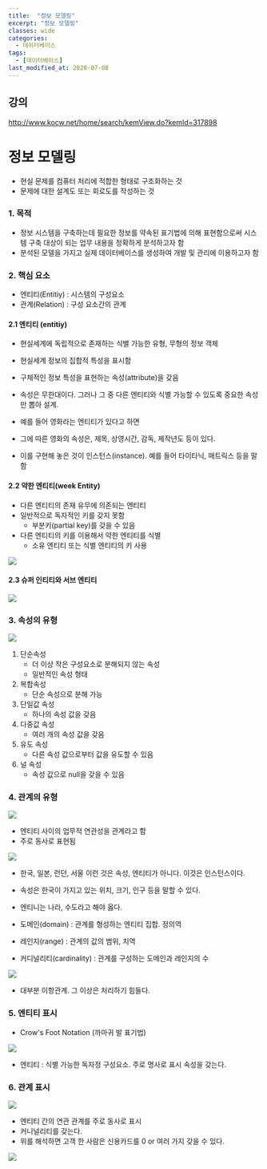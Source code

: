 ```yaml
---
title:  "정보 모델링"
excerpt: "정보 모델링"
classes: wide
categories:
  - 데이터베이스
tags:
  - [데이터베이스]
last_modified_at: 2020-07-08
---
```




## 강의

http://www.kocw.net/home/search/kemView.do?kemId=317898



# 정보 모델링

* 현실 문제를 컴퓨터 처리에 적합한 형태로 구조화하는 것
* 문제에 대한 설계도 또는 회로도를 작성하는 것



### 1. 목적

* 정보 시스템을 구축하는데 필요한 정보를 약속된 표기법에 의해 표현함으로써 시스템 구축 대상이 되는 업무 내용을 정확하게 분석하고자 함
* 분석된 모델을 가지고 실제 데이터베이스를 생성하여 개발 및 관리에 이용하고자 함



### 2. 핵심 요소

* 엔티티(Entitiy) : 시스템의 구성요소
* 관계(Relation) : 구성 요소간의 관계



#### 2.1 엔티티 (entitiy)

* 현실세계에 독립적으로 존재하는 식별 가능한 유형, 무형의 정보 객체

* 현실세계 정보의 집합적 특성을 표시함
* 구체적인 정보 특성을 표현하는 속성(attribute)을 갖음
* 속성은 무한대이다. 그러나 그 중 다른 엔티티와 식별 가능할 수 있도록 중요한 속성만 뽑아 설계.
* 예를 들어 영화라는 엔티티가 있다고 하면
* 그에 따른 영화의 속성은, 제목, 상영시간, 감독, 제작년도 등이 있다.
* 이를 구현해 놓은 것이 인스턴스(instance). 예를 들어 타이타닉, 매트릭스 등을 말함



#### 2.2 약한 엔티티(week Entity)

* 다른 엔티티의 존재 유무에 의존되는 엔티티
* 일반적으로 독자적인 키를 갖지 못함
  * 부분키(partial key)를 갖을 수 있음
* 다른 엔티티의 키를 이용해서 약한 엔티티를 식별
  * 소유 엔티티 또는 식별 엔티티의 키 사용

![]({{site.url}}/assets/images/db03.PNG)



#### 2.3 슈퍼 인티티와 서브 엔티티

![]({{site.url}}/assets/images/db04.PNG)



### 3. 속성의 유형

![]({{site.url}}/assets/images/db05.PNG)

1. 단순속성
   * 더 이상 작은 구성요소로 분해되지 않는 속성
   * 일반적인 속성 형태
2. 복합속성
   * 단순 속성으로 분해 가능
3. 단일값 속성
   * 하나의 속성 값을 갖음
4. 다중값 속성
   * 여러 개의 속성 값을 갖음
5. 유도 속성
   * 다른 속성 값으로부터 값을 유도할 수 있음
6. 널 속성
   * 속성 값으로 null을 갖을 수 있음



### 4. 관계의 유형

![]({{site.url}}/assets/images/db06.PNG)

* 엔티티 사이의 업무적 연관성을 관계라고 함
* 주로 동사로 표현됨

![]({{site.url}}/assets/images/db07.PNG)

* 한국, 일본, 런던, 서울 이런 것은 속성, 엔티티가 아니다. 이것은 인스턴스이다.
* 속성은 한국이 가지고 있는 위치, 크기, 인구 등을 말할 수 있다.
* 엔티니는 나라, 수도라고 해야 옳다.

* 도메인(domain) : 관계를 형성하는 엔티티 집합. 정의역
* 레인지(range) : 관계의 값의 범위, 치역
* 커디널리티(cardinality) : 관계를 구성하는 도메인과 레인지의 수

![]({{site.url}}/assets/images/db08.PNG)

* 대부분 이항관계. 그 이상은 처리하기 힘들다.



### 5. 엔티티 표시

* Crow's Foot Notation (까마귀 발 표기법)

![]({{site.url}}/assets/images/db09.PNG)

* 엔티티 : 식별 가능한 독자정 구성요소. 주로 명사로 표시 속성을 갖는다.



### 6. 관계 표시

![]({{site.url}}/assets/images/db10.PNG)

* 엔티티 간의 연관 관계를 주로 동사로 표시
* 커니널리티를 갖는다.
* 위를 해석하면 고객 한 사람은 신용카드를 0 or 여러 가지 갖을 수 있다.

![]({{site.url}}/assets/images/db11.PNG)

